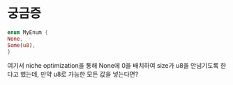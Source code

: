 # 궁금증

```rust
enum MyEnum {
None,
Some(u8),
}
```
여기서 niche optimization을 통해 None에 0을 배치하여 size가 u8을 안넘기도록 한다고 했는데, 만약 u8로 가능한 모든 값을 넣는다면?
